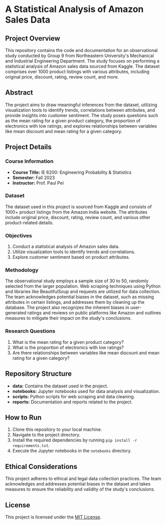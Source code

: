 # A Statistical Analysis of Amazon Sales Data

## Project Overview

This repository contains the code and documentation for an observational study conducted by Group 9 from Northeastern University's Mechanical and Industrial Engineering Department. The study focuses on performing a statistical analysis of Amazon sales data sourced from Kaggle. The dataset comprises over 1000 product listings with various attributes, including original price, discount, rating, review count, and more.

## Abstract

The project aims to draw meaningful inferences from the dataset, utilizing visualization tools to identify trends, correlations between attributes, and provide insights into customer sentiment. The study poses questions such as the mean rating for a given product category, the proportion of electronics with low ratings, and explores relationships between variables like mean discount and mean rating for a given category.

## Project Details

### Course Information

- **Course Title:** IE 6200: Engineering Probability & Statistics
- **Semester:** Fall 2023
- **Instructor:** Prof. Paul Pei

### Dataset

The dataset used in this project is sourced from Kaggle and consists of 1000+ product listings from the Amazon India website. The attributes include original price, discount, rating, review count, and various other product-related details.

### Objectives

1. Conduct a statistical analysis of Amazon sales data.
2. Utilize visualization tools to identify trends and correlations.
3. Explore customer sentiment based on product attributes.

### Methodology

The observational study employs a sample size of 30 to 50, randomly selected from the larger population. Web scraping techniques using Python and libraries like BeautifulSoup and requests are utilized for data collection. The team acknowledges potential biases in the dataset, such as missing attributes in certain listings, and addresses them by cleaning up the database. The project also recognizes the inherent biases in user-generated ratings and reviews on public platforms like Amazon and outlines measures to mitigate their impact on the study's conclusions.

### Research Questions

1. What is the mean rating for a given product category?
2. What is the proportion of electronics with low ratings?
3. Are there relationships between variables like mean discount and mean rating for a given category?

## Repository Structure

- **data:** Contains the dataset used in the project.
- **notebooks:** Jupyter notebooks used for data analysis and visualization.
- **scripts:** Python scripts for web scraping and data cleaning.
- **reports:** Documentation and reports related to the project.

## How to Run

1. Clone this repository to your local machine.
2. Navigate to the project directory.
3. Install the required dependencies by running `pip install -r requirements.txt`.
4. Execute the Jupyter notebooks in the `notebooks` directory.

## Ethical Considerations

This project adheres to ethical and legal data collection practices. The team acknowledges and addresses potential biases in the dataset and takes measures to ensure the reliability and validity of the study's conclusions.

## License

This project is licensed under the [MIT License](LICENSE).
